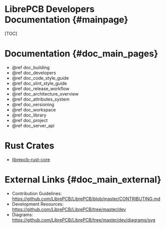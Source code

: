 LibrePCB Developers Documentation {#mainpage}
=============================================

[TOC]

# Documentation {#doc_main_pages}

- @ref doc_building
- @ref doc_developers
- @ref doc_code_style_guide
- @ref doc_slint_style_guide
- @ref doc_release_workflow
- @ref doc_architecture_overview
- @ref doc_attributes_system
- @ref doc_versioning
- @ref doc_workspace
- @ref doc_library
- @ref doc_project
- @ref doc_server_api


# Rust Crates

- [librepcb-rust-core](./librepcb_rust_core/index.html)


# External Links {#doc_main_external}

- Contribution Guidelines: https://github.com/LibrePCB/LibrePCB/blob/master/CONTRIBUTING.md
- Development Resources: https://github.com/LibrePCB/LibrePCB/tree/master/dev
- Diagrams: https://github.com/LibrePCB/LibrePCB/tree/master/dev/diagrams/svg
